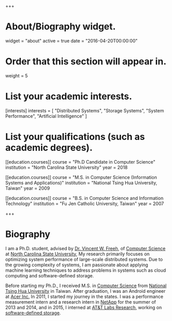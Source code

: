 +++
# About/Biography widget.
widget = "about"
active = true
date = "2016-04-20T00:00:00"

# Order that this section will appear in.
weight = 5

# List your academic interests.
[interests]
  interests = [
    "Distributed Systems",
    "Storage Systems",
    "System Performance",
    "Artificial Intelligence"
  ]

# List your qualifications (such as academic degrees).
[[education.courses]]
  course = "Ph.D Candidate in Computer Science"
  institution = "North Carolina State University"
  year = 2018

[[education.courses]]
  course = "M.S. in Computer Science (Information Systems and Applications)"
  institution = "National Tsing Hua University, Taiwan"
  year = 2009

[[education.courses]]
  course = "B.S. in Computer Science and Information Technology"
  institution = "Fu Jen Catholic University, Taiwan"
  year = 2007

+++

# Biography

I am a Ph.D. student, advised by [Dr. Vincent W. Freeh](https://freeh.wordpress.ncsu.edu/), of [Computer Science](https://www.csc.ncsu.edu/) at [North Carolina State University](https://www.ncsu.edu/),   My research primarily focuses on optimizing system performance of large-scale distributed systems.  Due to the growing complexity of systems, I am passionate about applying machine learning techniques to address problems in systems such as cloud computing and software-defined storage.

Before starting my Ph.D., I received M.S. in [Computer Science](http://isa.web.nthu.edu.tw/bin/home.php?Lang=en) from [National Tsing Hua University](http://www.nthu.edu.tw/) in Taiwan.  After graduation, I was an Android engineer at [Acer Inc.](http://www.acer.com) In 2011, I started my journey in the states.  I was a performance measurement intern and a research intern in [NetApp](http://www.netapp.com) for the summer of 2013 and 2014, and in 2015, I interned at [AT&T Labs Research](http://www.research.att.com), working on [software-defined storage](http://about.att.com/innovation/labs/software_defined_storage).